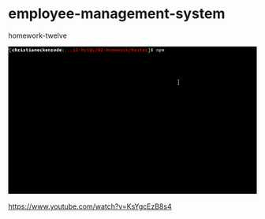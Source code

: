 # employee-management-system
homework-twelve

![](public/Assets/employee-tracker.gif)


https://www.youtube.com/watch?v=KsYgcEzB8s4
